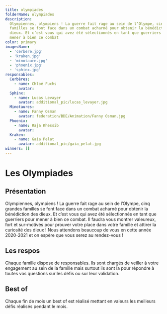 ```yaml
---
title: olympiades
folderName: olympiades
description:
  Olympiennes, olympiens ! La guerre fait rage au sein de l’Olympe, cinq grandes
  familles se font face dans un combat acharné pour obtenir la bénédiction des
  dieux. Et c’est vous qui avez été sélectionnés en tant que guerriers pour
  mener à bien ce combat
color: primary
imagesName:
  - 'cerbere.jpg'
  - 'kraken.jpg'
  - 'minotaure.jpg'
  - 'phoenix.jpg'
  - 'sphinx.jpg'
responsables:
  Cerbères:
    - name: Chloé Fuchs
      avatar:
  Sphinx:
    - name: Lucas Levayer
      avatar: additional_pic/lucas_levayer.jpg
  Minotaures:
    - name: Fanny Osman
      avatar: federation/BDE/Animation/Fanny Osman.jpg
  Phoenix:
    - name: Raja Khessib
      avatar:
  Kraken:
    - name: Gaïa Pelat
      avatar: additional_pic/gaia_pelat.jpg
winners: []
---
```


<div class="font-olympiades">

# Les Olympiades

</div>

## Présentation

<div class="font-olympiades">

Olympiennes, olympiens ! La guerre fait rage au sein de l’Olympe, cinq grandes
familles se font face dans un combat acharné pour obtenir la bénédiction des
dieux. Et c’est vous qui avez été sélectionnés en tant que guerriers pour mener
à bien ce combat. Il faudra vous montrer valeureux, fort et sur-motivés pour
prouver votre place dans votre famille et attirer la curiosité des dieux ! Nous
attendons beaucoup de vous en cette année 2020-2021 et on espère que vous serez
au rendez-vous !

</div>

<campus-center>
  <campus-carousel :names="imagesName" :folder-name="folderName"></campus-carousel>
</campus-center>


</div>

## Les respos

<div class="font-olympiades">

Chaque famille dispose de responsables. Ils sont chargés de veiller à votre
engagement au sein de la famille mais surtout ils sont la pour répondre à toutes
vos questions sur les défis ou sur leur validation.

</div>

<campus-team :team="responsables" :color="color"></campus-team>


</div>

<campus-team :team="winners" :color="color"></campus-team>

## Best of

<div class="font-olympiades">

Chaque fin de mois un best of est réalisé mettant en valeurs les meilleurs défis
réalisés pendant le mois.

</div>

